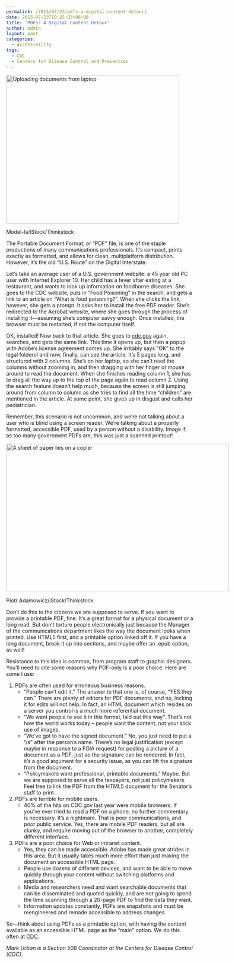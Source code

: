 ```yaml
---
permalink: /2015/07/23/pdfs-a-digital-content-detour/
date: 2015-07-23T10:25:03+00:00
title: 'PDFs: A Digital Content Detour'
author: admin
layout: post
categories:
  - Accessibility
tags:
  - CDC
  - Centers for Disease Control and Prevention
---
```


<div id="attachment_290422" style="width: 476px" class="wp-caption aligncenter">
  <img class="size-full wp-image-290422" src="https://s3.amazonaws.com/sitesusa/wp-content/uploads/sites/212/2015/07/466-x-400-Uploading-documents-from-laptop-Model-la-iStock-Thinkstock-177522468.jpg" alt="Uploading documents from laptop" width="466" height="400" />
  
  <p class="wp-caption-text">
    Model-la/iStock/Thinkstock
  </p>
</div>

The Portable Document Format, or “PDF” file, is one of the staple productions of many communications professionals. It’s compact, prints exactly as formatted, and allows for clean, multiplatform distribution. However, it’s the old “U.S. Route” on the Digital Interstate.

Let’s take an average user of a U.S. government website: a 45 year old PC user with Internet Explorer 10. Her child has a fever after eating at a restaurant, and wants to look up information on foodborne diseases. She goes to the CDC website, puts in “Food Poisoning” in the search, and gets a link to an article on “What is food poisoning?”. When she clicks the link, however, she gets a prompt. It asks her to install the free PDF reader. She’s redirected to the Acrobat website, where she goes through the process of installing it—assuming she’s computer savvy enough. Once installed, the browser must be restarted, if not the computer itself.

OK, installed! Now back to that article. She goes to [cdc.gov](http://www.cdc.gov/) again, searches, and gets the same link. This time it opens up, but then a popup with Adobe’s license agreement comes up. She irritably says “OK” to the legal folderol and now, finally, can see the article. It&#8217;s 5 pages long, and structured with 2 columns. She’s on her laptop, so she can’t read the columns without zooming in, and then dragging with her finger or mouse around to read the document. When she finishes reading column 1, she has to drag all the way up to the top of the page again to read column 2. Using the search feature doesn’t help much, because the screen is still jumping around from column to column as she tries to find all the time “children” are mentioned in the article. At some point, she gives up in disgust and calls her pediatrician.

Remember, this scenario is not uncommon, and we’re not talking about a user who is blind using a screen reader. We’re talking about a properly formatted, accessible PDF, used by a person without a disability. Image if, as too many government PDFs are, this was just a scanned printout!

<div id="attachment_290402" style="width: 610px" class="wp-caption aligncenter">
  <img class="size-full wp-image-290402" src="https://s3.amazonaws.com/sitesusa/wp-content/uploads/sites/212/2015/07/600-x-400-Close-up-working-printer-scanner-copier-device-Piotr-Adamowicz-iStock-Thinkstock-186949650.jpg" alt="A sheet of paper lies on a copier" width="600" height="400" />
  
  <p class="wp-caption-text">
    Piotr Adamowicz/iStock/Thinkstock
  </p>
</div>

Don’t do this to the citizens we are supposed to serve. If you want to provide a printable PDF, fine. It’s a great format for a physical document or a long read. But don’t torture people electronically just because the Manager of the communications department likes the way the document looks when printed. Use HTML5 first, and a printable option linked off it. If you have a long document, break it up into sections, and maybe offer an .epub option, as well!

Resistance to this idea is common, from program staff to graphic designers. You’ll need to cite some reasons why PDF-only is a poor choice. Here are some I use:

  1. PDFs are often used for erroneous business reasons. 
      * “People can’t edit it.” The answer to that one is, of course, “YES they can.” There are plenty of editors for PDF documents, and no, locking it for edits will not help. In fact, an HTML document which resides on a server you control is a much more referential document.
      * “We want people to see it in this format, laid out this way”. That’s not how the world works today – people want the content, not your slick use of images.
      * “We’ve got to have the signed document.” No, you just need to put a “/s” after the person’s name. There’s no legal justification (except maybe in response to a FOIA request) for posting a picture of a document as a PDF, just so the signature can be rendered. In fact, it’s a good argument for a security issue, as you can lift the signature from the document.
      * “Policymakers want professional, printable documents.” Maybe. But we are supposed to serve all the taxpayers, not just policymakers. Feel free to link the PDF from the HTML5 document for the Senator’s staff to print.
  2. PDFs are terrible for mobile users. 
      * 40% of the hits on CDC.gov last year were mobile browsers. If you’ve ever tried to read a PDF on a phone, no further commentary is necessary. It’s a nightmare. That is poor communications, and poor public service. Yes, there are mobile PDF readers, but all are clunky, and require moving out of the browser to another, completely different interface.
  3. PDFs are a poor choice for Web or intranet content. 
      * Yes, they can be made accessible. Adobe has made great strides in this area. But it usually takes much more effort than just making the document an accessible HTML page.
      * People use dozens of different devices, and want to be able to move quickly through your content without switching platforms and applications.
      * Media and researchers need and want searchable documents that can be disseminated and quoted quickly, and are not going to spend the time scanning through a 20-page PDF to find the data they want.
      * Information updates constantly, PDFs are snapshots and must be reengineered and remade accessible to address changes.

So—think about using PDFs as a printable option, with having the content available as an accessible HTML page as the “main” option. We do this often at [CDC](http://www.cdc.gov/mmwr/mmwr_wk.html).

_Mark Urban is a Section 508 Coordinator at the Centers for Disease Control (CDC)_.